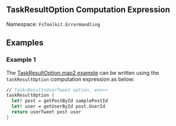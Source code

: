 ## TaskResultOption Computation Expression

Namespace: `FsToolkit.ErrorHandling`

## Examples 

### Example 1

The [TaskResultOption.map2 example](../taskResultOption/map2.md#example-1) can be written using the `taskResultOption` computation expression as below:

```fsharp
// Task<Result<UserTweet option, exn>>
taskResultOption {
  let! post = getPostById samplePostId
  let! user = getUserById post.UserId
  return userTweet post user
}
```
